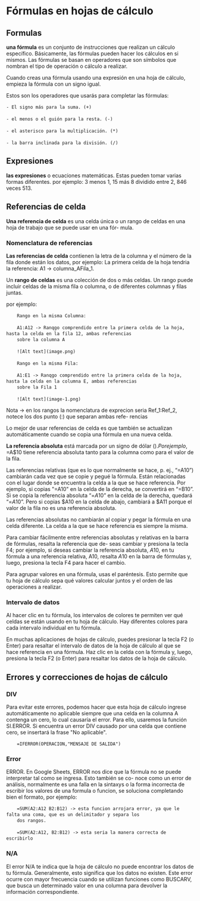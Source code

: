 # Fórmulas en hojas de cálculo

## Formulas

**una fórmula** es un conjunto de instrucciones que realizan un cálculo específico. Básicamente, las fórmulas pueden
hacer los cálculos en si mismos. Las fórmulas se basan en operadores que son símbolos que nombran el tipo de operación o
cálculo a realizar.

 Cuando creas una fórmula usando una expresión en una hoja de cálculo, empieza la fórmula con un signo igual.

Estos son los operadores que usarás para completar las fórmulas:

    - El signo más para la suma. (+)
    
    - el menos o el guión para la resta. (-)
    
    - el asterisco para la multiplicación. (*)
    
    - la barra inclinada para la división. (/)

## Expresiones

**las expresiones** o ecuaciones matemáticas. Estas pueden tomar varias formas diferentes. por ejemplo: 3 menos 1,
15 más 8 dividido entre 2, 846 veces 513.

## Referencias de celda

**Una referencia de celda** es una celda única o un rango de celdas en una hoja de trabajo que se puede usar en una fór-
mula.

### Nomenclatura de referencias

**Las referencias de celda** contienen la letra de la columna y el número de la fila donde están los datos, por ejemplo:
La primera celda de la hoja tendria la referencia: A1 -> columna_AFila_1.

Un **rango de celdas** es una colección de dos o más celdas. Un rango puede incluir celdas de la misma fila o columna,
o de diferentes columnas y filas juntas.

por ejemplo:

        Rango en la misma Columna:

        A1:A12 -> Ranqgo comprendido entre la primera celda de la hoja, hasta la celda en la fila 12, ambas referencias
        sobre la columna A

        ![Alt text](image.png)

        Rango en la misma Fila:

        A1:E1 -> Ranqgo comprendido entre la primera celda de la hoja, hasta la celda en la columna E, ambas referencias
        sobre la Fila 1

        ![Alt text](image-1.png)

Nota -> en los rangos la nomenclatura de exprecion seria Ref_1:Ref_2, notece los dos punto (:) que separan ambas refe-
rencias

Lo mejor de usar referencias de celda es que también se actualizan automáticamente cuando se copia una fórmula en una
nueva celda.

**La referencia absoluta** está marcada por un signo de dólar ($). Por ejemplo, =$A$10 tiene referencia absoluta tanto
para la columna como para el valor de la fila.

Las referencias relativas (que es lo que normalmente se hace, p. ej., “=A10”) cambiarán cada vez que se copie y pegué
la fórmula. Están relacionadas con el lugar donde se encuentra la celda a la que se hace referencia. Por ejemplo, si
copias "=A10" en la celda de la derecha, se convertirá en “=B10”. Si se copia la referencia absoluta “=$A$10” en la
celda de la derecha, quedará “=$A$10”. Pero si copias $A10 en la celda de abajo, cambiará a $A11 porque el valor de la
fila no es una referencia absoluta.

Las referencias absolutas no cambiarán al copiar y pegar la fórmula en una celda diferente. La celda a la que se hace
referencia es siempre la misma.

Para cambiar fácilmente entre referencias absolutas y relativas en la barra de fórmulas, resalta la referencia que de-
seas cambiar y presiona la tecla F4; por ejemplo, si deseas cambiar la referencia absoluta, $A$10, en tu fórmula a una
referencia relativa, A10, resalta $A$10 en la barra de fórmulas y, luego, presiona la tecla F4 para hacer el cambio.

Para agrupar valores en una fórmula, usas el paréntesis. Esto permite que tu hoja de cálculo sepa qué valores calcular
juntos y el orden de las operaciones a realizar.

### Intervalo de datos

Al hacer clic en tu fórmula, los intervalos de colores te permiten ver qué celdas se están usando en tu hoja de cálculo.
Hay diferentes colores para cada intervalo individual en tu fórmula.

En muchas aplicaciones de hojas de cálculo, puedes presionar la tecla F2 (o Enter) para resaltar el intervalo de datos
de la hoja de cálculo al que se hace referencia en una fórmula. Haz clic en la celda con la fórmula y, luego, presiona
la tecla F2 (o Enter) para resaltar los datos de la hoja de cálculo.

## Errores y correcciones de hojas de cálculo

### DIV

Para evitar este errores, podemos hacer que esta hoja de cálculo ingrese automáticamente no aplicable siempre que una
celda en la columna A contenga un cero, lo cual causaría el error. Para ello, usaremos la función SI.ERROR. Si encuentra
un error DIV causado por una celda que contiene cero, se insertará la frase "No aplicable".

        =IFERROR(OPERACION,"MENSAJE DE SALIDA")

### Error

ERROR. En Google Sheets, ERROR nos dice que la fórmula no se puede interpretar tal como se ingresa. Esto también se co-
noce como un error de análisis, normalmente es una falla en la sintaxys o la forma incorrecta de escribir los valores de
una formula o funcion, se soluciona completando bien el formato, por ejemplo:

        =SUM(A2:A12 B2:B12) -> esta funcion arrojara error, ya que le falta una coma, que es un delimitador y separa los
        dos rangos.

        =SUM(A2:A12, B2:B12) -> esta seria la manera correcta de escribirlo

### N/A

El error N/A te indica que la hoja de cálculo no puede encontrar los datos de tu fórmula. Generalmente, esto significa
que los datos no existen. Este error ocurre con mayor frecuencia cuando se utilizan funciones como BUSCARV, que busca un
determinado valor en una columna para devolver la información correspondiente.
